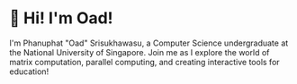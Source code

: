 # 👋 Hi! I'm Oad!

I'm Phanuphat "Oad" Srisukhawasu, a Computer Science undergraduate at the National University of Singapore. Join me as I explore the world of matrix computation, parallel computing, and creating interactive tools for education!
